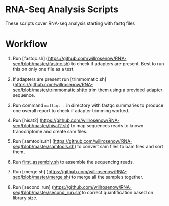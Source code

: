 # RNA-Seq Analysis Scripts

These scripts cover RNA-seq analysis starting with fastq files

# Workflow

1. Run [fastqc.sh] (https://github.com/willrosenow/RNA-seq/blob/master/fastqc.sh) to check if adapters are present. Best to run this on only one file as a test.

2. If adapters are present run [trimmomatic.sh] (https://github.com/willrosenow/RNA-seq/blob/master/trimmomatic.sh)to trim them using a provided adapter sequence.

3. Run command `multiqc .` in directory with fastqc summaries to produce one overall report to check if adapter trimming worked.

4. Run [hisat2] (https://github.com/willrosenow/RNA-seq/blob/master/hisat2.sh) to map sequences reads to known transcriptome and create sam files. 

5. Run [samtools.sh] (https://github.com/willrosenow/RNA-seq/blob/master/samtools.sh) to convert sam files to bam files and sort them.

6. Run [first_assembly.sh](https://github.com/willrosenow/RNA-seq/blob/master/first_assembly.sh) to assemble the sequencing reads.

7. Run [merge.sh] (https://github.com/willrosenow/RNA-seq/blob/master/merge.sh) to merge all the samples together.

8. Run [second_run] (https://github.com/willrosenow/RNA-seq/blob/master/second_run.sh)to correct quantification based on library size.
